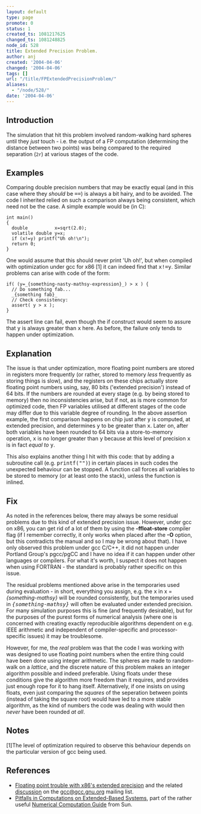```yaml
---
layout: default
type: page
promote: 0
status: 1
created_ts: 1081217625
changed_ts: 1081248825
node_id: 528
title: Extended Precision Problem.
author: anj
created: '2004-04-06'
changed: '2004-04-06'
tags: []
url: "/title/FPExtendedPrecisionProblem/"
aliases:
  - "/node/528/"
date: '2004-04-06'
---
```

## Introduction
The simulation that hit this problem involved random-walking hard spheres until they _just_ touch - i.e. the output of a FP computation (determining the distance between two points) was being compared to the required separation (`2r`) at various stages of the code.

## Examples
Comparing double precision numbers that may be exactly equal (and in this case where they _should_ be <tt>==</tt>) is always a bit hairy, and to be avoided.  The code I inherited relied on such a comparison always being consistent, which need not be the case.  A simple example would be (in C):

    int main()
    {
      double          x=sqrt(2.0);
      volatile double y=x;
      if (x!=y) printf("Uh oh!\n");
      return 0;
    }

One would assume that this should never print 'Uh oh!', but when compiled with optimization under gcc for x86 [1] it can indeed find that <tt>x!=y</tt>. Similar problems can arise with code of the form:

    if( (y=_{something-nasty-mathsy-expression}_) > x ) {
      // Do something fab...
      _{something fab}_
      // Check consistency:
      assert( y > x );
    }

The assert line can fail, even though the if construct would seem to assure that <tt>y</tt> is always greater than <tt>x</tt> here.  As before, the failure only tends to happen under optimization.

## Explanation
The issue is that under optimization, more floating point numbers are stored in registers more frequently (or rather, stored to memory _less_ frequently as storing things is slow), and the registers on these chips actually store floating point numbers using, say, 80 bits ('extended precision') instead of 64 bits.  If the numbers are rounded at every stage (e.g. by being stored to memory) then no inconsistencies arise, but if not, as is more common for optimized code, then FP variables utilised at different stages of the code may differ due to this variable degree of rounding.  In the above assertion example, the first comparison happens on chip just after <tt>y</tt> is computed, at extended precision, and determines <tt>y</tt> to be greater than <tt>x</tt>.  Later on, after both variables have been rounded to 64 bits via a store-to-memory operation, <tt>x</tt> is no longer greater than <tt>y</tt> because at this level of precision <tt>x</tt> is in fact _equal to_ <tt>y</tt>.

This also explains another thing I hit with this code: that by adding a subroutine call (e.g. <tt>printf("")</tt>) in certain places in such codes the unexpected behaviour can be stopped.  A function call forces all variables to be stored to memory (or at least onto the stack), unless the function is inlined.

## Fix
As noted in the references below, there may always be some residual problems due to this kind of extended precision issue.  However, under gcc on x86, you can get rid of a lot of them by using the __-ffloat-store__ compiler flag (if I remember correctly, it only works when placed after the __-O__ option, but this contradicts the manual and so I may be wrong about that).  I have only observed this problem under gcc C/C++, it did not happen under Portland Group's pgcc/pgCC and I have no idea if it can happen under other languages or compilers.  For what it's worth, I suspect it does not happen when using FORTRAN - the standard is probably rather specific on this issue.

The residual problems mentioned above arise in the temporaries used during evaluation - in short, everything you assign, e.g. the <tt>x</tt> in 
    x = _{something-mathsy}_
will be rounded consistently, but the temporaries used in <tt>_{something-mathsy}_</tt> will often be evaluated under extended precision.  For many simulation purposes this is fine (and frequently desirable), but for the purposes of the purest forms of numerical analysis (where one is concerned with creating exactly reproducible algorithms dependent on e.g. IEEE arithmetic and independent of compiler-specific and processor-specific issues) it may be troublesome.

However, for me, the _real_ problem was that the code I was working with was designed to use floating point numbers when the entire thing could have been done using integer arithmetic.  The spheres are made to random-walk on a _lattice_, and the discrete nature of this problem makes an integer algorithm possible and indeed preferable.  Using floats under these conditions give the algorithm more freedom than it requires, and provides just enough rope for it to hang itself.  Alternatively, if one insists on using floats, even just comparing the _squares_ of the seperation between points (instead of taking the square root) would have led to a more stable algorithm, as the kind of numbers the code was dealing with would then _never_ have been rounded _at all_.

##  Notes
[1]The level of optimization required to observe this behaviour depends on the particular version of gcc being used.

## References
* <a href="http://gcc.gnu.org/ml/gcc/2003-08/msg01183.html">Floating point trouble with x86's extended precision</a> and the related <a href="http://gcc.gnu.org/ml/gcc/2003-08/threads.html#01230">discussion</a> on the gcc@gcc.gnu.org mailing list.
* <a href="http://www.litho.ucalgary.ca/opt/SPRO/common/ug/goldberg1.doc.html#3377">Pitfalls in Computations on Extended-Based Systems</a>, part of the rather useful <a href="http://www.litho.ucalgary.ca/opt/SPRO/common/ug/index.html">Numerical Computation Guide</a> from Sun.
